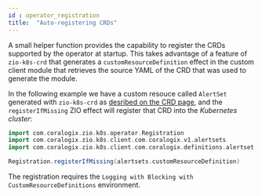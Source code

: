 ```yaml
---
id : operator_registration
title:  "Auto-registering CRDs"
---
```


A small helper function provides the capability to register the CRDs supported by the operator at startup.
This takes advantage of a feature of `zio-k8s-crd` that generates a `customResourceDefinition` effect in the custom client module that retrieves the source YAML of the CRD that was used to generate the module. 

In the following example we have a custom resouce called `AlertSet` generated with `zio-k8s-crd` as [desribed on the CRD page](../crd/index.md), and the `registerIfMissing` ZIO effect will register that CRD into the _Kubernetes cluster_:

```scala
import com.coralogix.zio.k8s.operator.Registration
import com.coralogix.zio.k8s.client.com.coralogix.v1.alertsets
import com.coralogix.zio.k8s.client.com.coralogix.definitions.alertset.v1.AlertSet

Registration.registerIfMissing(alertsets.customResourceDefinition)
```

The registration requires the `Logging with Blocking with CustomResourceDefinitions` environment.
